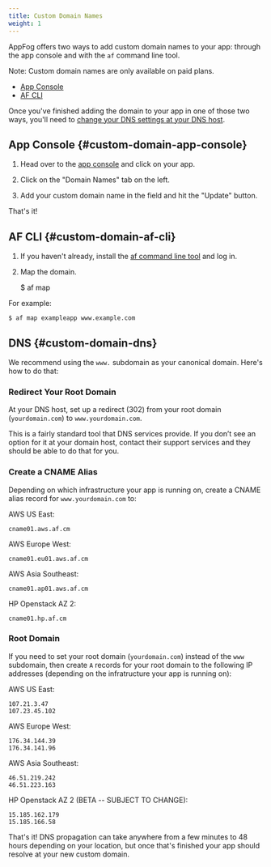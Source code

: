 ```yaml
---
title: Custom Domain Names
weight: 1
---
```


AppFog offers two ways to add custom domain names to your app: through the app console and with the `af` command line tool.

Note: Custom domain names are only available on paid plans.

* [App Console](#custom-domain-app-console)
* [AF CLI](#custom-domain-af-cli)

Once you've finished adding the domain to your app in one of those two ways, you'll need to [change your DNS settings at your DNS host](#custom-domain-dns).

## App Console {#custom-domain-app-console}

1. Head over to the [app console](https://console.appfog.com) and click on your app.

2. Click on the "Domain Names" tab on the left.

3. Add your custom domain name in the field and hit the "Update" button.

That's it!

## AF CLI {#custom-domain-af-cli}

1. If you haven't already, install the [af command line tool](http://docs.appfog.com/getting-started/af-cli) and log in.

2. Map the domain.

    $ af map <appname> <url>

For example:

    $ af map exampleapp www.example.com

## DNS {#custom-domain-dns}

We recommend using the `www.` subdomain as your canonical domain. Here's how to do that:

### Redirect Your Root Domain

At your DNS host, set up a redirect (302) from your root domain (`yourdomain.com`) to `www.yourdomain.com`.

This is a fairly standard tool that DNS services provide. If you don’t see an option for it at your domain host, contact their support services and they should be able to do that for you.

### Create a CNAME Alias

Depending on which infrastructure your app is running on, create a CNAME alias record for `www.yourdomain.com` to:

AWS US East:

    cname01.aws.af.cm

AWS Europe West:

    cname01.eu01.aws.af.cm

AWS Asia Southeast:

	cname01.ap01.aws.af.cm

HP Openstack AZ 2:

    cname01.hp.af.cm

### Root Domain

If you need to set your root domain (`yourdomain.com`) instead of the `www` subdomain, then create `A` records for your root domain to the following IP addresses (depending on the infratructure your app is running on):

AWS US East:

	107.21.3.47
	107.23.45.102

AWS Europe West:

	176.34.144.39
	176.34.141.96

AWS Asia Southeast:

	46.51.219.242
	46.51.223.163

HP Openstack AZ 2 (BETA -- SUBJECT TO CHANGE):

	15.185.162.179
	15.185.166.58

That's it! DNS propagation can take anywhere from a few minutes to 48 hours depending on your location, but once that's finished your app should resolve at your new custom domain.
